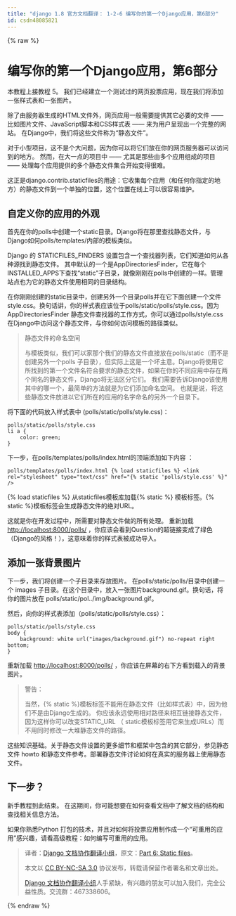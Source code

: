 ```yaml
---
title: "django 1.8 官方文档翻译： 1-2-6 编写你的第一个Django应用，第6部分"
id: csdn48085821
---
```


{% raw %}

# 编写你的第一个Django应用，第6部分

本教程上接教程 5。 我们已经建立一个测试过的网页投票应用，现在我们将添加一张样式表和一张图片。

除了由服务器生成的HTML文件外，网页应用一般需要提供其它必要的文件 —— 比如图片文件、JavaScript脚本和CSS样式表 —— 来为用户呈现出一个完整的网站。 在Django中，我们将这些文件称为“静态文件”。

对于小型项目，这不是个大问题，因为你可以将它们放在你的网页服务器可以访问到的地方。 然而，在大一点的项目中 —— 尤其是那些由多个应用组成的项目 —— 处理每个应用提供的多个静态文件集合开始变得很难。

这正是django.contrib.staticfiles的用途：它收集每个应用（和任何你指定的地方）的静态文件到一个单独的位置，这个位置在线上可以很容易维护。

## 自定义你的应用的外观

首先在你的polls中创建一个static目录。Django将在那里查找静态文件，与Django如何polls/templates/内部的模板类似。

Django 的 STATICFILES_FINDERS 设置包含一个查找器列表，它们知道如何从各种源找到静态文件。 其中默认的一个是AppDirectoriesFinder，它在每个INSTALLED_APPS下查找“static”子目录，就像刚刚在polls中创建的一样。管理站点也为它的静态文件使用相同的目录结构。

在你刚刚创建的static目录中，创建另外一个目录polls并在它下面创建一个文件style.css。换句话讲，你的样式表应该位于polls/static/polls/style.css。因为AppDirectoriesFinder 静态文件查找器的工作方式，你可以通过polls/style.css在Django中访问这个静态文件，与你如何访问模板的路径类似。

> 静态文件的命名空间
> 
> 与模板类似，我们可以家那个我们的静态文件直接放在polls/static（而不是创建另外一个polls 子目录），但实际上这是一个坏主意。Django将使用它所找到的第一个文件名符合要求的静态文件，如果在你的不同应用中存在两个同名的静态文件，Django将无法区分它们。 我们需要告诉Django该使用其中的哪一个，最简单的方法就是为它们添加命名空间。 也就是说，将这些静态文件放进以它们所在的应用的名字命名的另外一个目录下。

将下面的代码放入样式表中 (polls/static/polls/style.css)：

```
polls/static/polls/style.css
li a {
    color: green;
}
```

下一步，在polls/templates/polls/index.html的顶端添加如下内容 ：

```
polls/templates/polls/index.html {% load staticfiles %} <link rel="stylesheet" type="text/css" href="{% static 'polls/style.css' %}" />
```

{% load staticfiles %} 从staticfiles模板库加载{% static %} 模板标签。{% static %}模板标签会生成静态文件的绝对URL。

这就是你在开发过程中，所需要对静态文件做的所有处理。 重新加载 [http://localhost:8000/polls/](http://localhost:8000/polls/) ，你应该会看到Question的超链接变成了绿色（Django的风格！），这意味着你的样式表被成功导入。

## 添加一张背景图片

下一步，我们将创建一个子目录来存放图片。 在polls/static/polls/目录中创建一个 images 子目录。在这个目录中，放入一张图片background.gif。换句话，将你的图片放在 polls/static/pol../img/background.gif。

然后，向你的样式表添加（polls/static/polls/style.css）：

```
polls/static/polls/style.css
body {
    background: white url("images/background.gif") no-repeat right bottom;
}
```

重新加载 [http://localhost:8000/polls/](http://localhost:8000/polls/) ，你应该在屏幕的右下方看到载入的背景图片。

> 警告：
> 
> 当然，{% static %}模板标签不能用在静态文件（比如样式表）中，因为他们不是由Django生成的。 你应该永远使用相对路径来相互链接静态文件，因为这样你可以改变STATIC_URL （ static模板标签用它来生成URLs）而不用同时修改一大堆静态文件的路径。

这些知识基础。关于静态文件设置的更多细节和框架中包含的其它部分，参见静态文件 howto 和静态文件参考。部署静态文件讨论如何在真实的服务器上使用静态文件。

## 下一步？

新手教程到此结束。 在这期间，你可能想要在如何查看文档中了解文档的结构和查找相关信息方法。

如果你熟悉Python 打包的技术，并且对如何将投票应用制作成一个“可重用的应用”感兴趣，请看高级教程：如何编写可重用的应用。

> 译者：[Django 文档协作翻译小组](http://python.usyiyi.cn/django/index.html)，原文：[Part 6: Static files](https://docs.djangoproject.com/en/1.8/intro/tutorial06/)。
> 
> 本文以 [CC BY-NC-SA 3.0](http://creativecommons.org/licenses/by-nc-sa/3.0/cn/) 协议发布，转载请保留作者署名和文章出处。
> 
> [Django 文档协作翻译小组](http://python.usyiyi.cn/django/index.html)人手紧缺，有兴趣的朋友可以加入我们，完全公益性质。交流群：467338606。

{% endraw %}